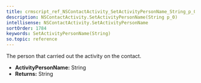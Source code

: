 ```yaml
---
title: crmscript_ref_NSContactActivity_SetActivityPersonName_String_p_0
description: NSContactActivity.SetActivityPersonName(String p_0)
intellisense: NSContactActivity.SetActivityPersonName
sortOrder: 1784
keywords: SetActivityPersonName(String)
so.topic: reference
---
```



The person that carried out the activity on the contact.



* **ActivityPersonName:** String
* **Returns:** String


